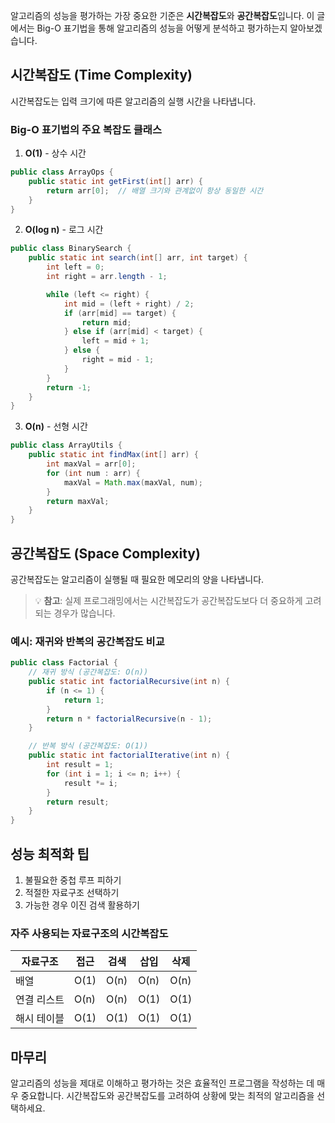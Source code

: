 알고리즘의 성능을 평가하는 가장 중요한 기준은 **시간복잡도**와 **공간복잡도**입니다. 이 글에서는 Big-O 표기법을 통해 알고리즘의 성능을 어떻게 분석하고 평가하는지 알아보겠습니다.

## 시간복잡도 (Time Complexity)

시간복잡도는 입력 크기에 따른 알고리즘의 실행 시간을 나타냅니다.

### Big-O 표기법의 주요 복잡도 클래스

1. **O(1)** - 상수 시간

```java
public class ArrayOps {
    public static int getFirst(int[] arr) {
        return arr[0];  // 배열 크기와 관계없이 항상 동일한 시간
    }
}
```

2. **O(log n)** - 로그 시간

```java
public class BinarySearch {
    public static int search(int[] arr, int target) {
        int left = 0;
        int right = arr.length - 1;

        while (left <= right) {
            int mid = (left + right) / 2;
            if (arr[mid] == target) {
                return mid;
            } else if (arr[mid] < target) {
                left = mid + 1;
            } else {
                right = mid - 1;
            }
        }
        return -1;
    }
}
```

3. **O(n)** - 선형 시간

```java
public class ArrayUtils {
    public static int findMax(int[] arr) {
        int maxVal = arr[0];
        for (int num : arr) {
            maxVal = Math.max(maxVal, num);
        }
        return maxVal;
    }
}
```

## 공간복잡도 (Space Complexity)

공간복잡도는 알고리즘이 실행될 때 필요한 메모리의 양을 나타냅니다.

> 💡 **참고**: 실제 프로그래밍에서는 시간복잡도가 공간복잡도보다 더 중요하게 고려되는 경우가 많습니다.

### 예시: 재귀와 반복의 공간복잡도 비교

```java
public class Factorial {
    // 재귀 방식 (공간복잡도: O(n))
    public static int factorialRecursive(int n) {
        if (n <= 1) {
            return 1;
        }
        return n * factorialRecursive(n - 1);
    }

    // 반복 방식 (공간복잡도: O(1))
    public static int factorialIterative(int n) {
        int result = 1;
        for (int i = 1; i <= n; i++) {
            result *= i;
        }
        return result;
    }
}
```

## 성능 최적화 팁

1. 불필요한 중첩 루프 피하기
2. 적절한 자료구조 선택하기
3. 가능한 경우 이진 검색 활용하기

### 자주 사용되는 자료구조의 시간복잡도

| 자료구조    | 접근 | 검색 | 삽입 | 삭제 |
| ----------- | ---- | ---- | ---- | ---- |
| 배열        | O(1) | O(n) | O(n) | O(n) |
| 연결 리스트 | O(n) | O(n) | O(1) | O(1) |
| 해시 테이블 | O(1) | O(1) | O(1) | O(1) |

## 마무리

알고리즘의 성능을 제대로 이해하고 평가하는 것은 효율적인 프로그램을 작성하는 데 매우 중요합니다. 시간복잡도와 공간복잡도를 고려하여 상황에 맞는 최적의 알고리즘을 선택하세요.

